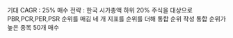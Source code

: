 기대 CAGR : 25%
매수 전략 :
한국 시가총액 하위 20% 주식을 대상으로 PBR,PCR,PER,PSR 순위를 매김
네 개 지표를 순위를 더해 통합 순위 작성
통합 순위가 높은 종목 50개 매수